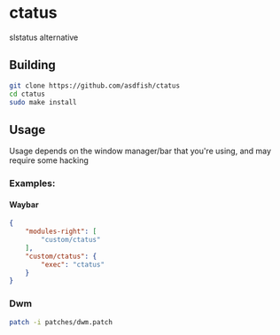 # ctatus
slstatus alternative

## Building
~~~sh
git clone https://github.com/asdfish/ctatus
cd ctatus
sudo make install
~~~

## Usage
Usage depends on the window manager/bar that you're using, and may require some hacking

### Examples:

#### Waybar
~~~json
{
    "modules-right": [
        "custom/ctatus"
    ],
    "custom/ctatus": {
        "exec": "ctatus"
    }
}
~~~

### Dwm
~~~sh
patch -i patches/dwm.patch
~~~
